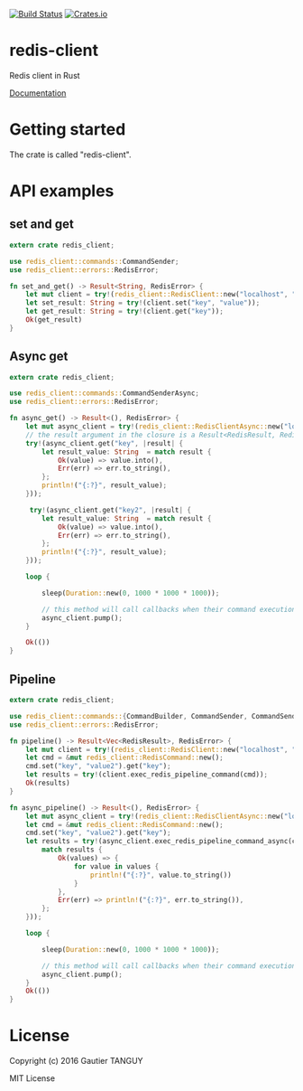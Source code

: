 [![Build Status](https://travis-ci.org/AsoSunag/redis-client.svg?branch=master)](https://travis-ci.org/AsoSunag/redis-client)
[![Crates.io](https://img.shields.io/crates/v/redis-client.svg)](https://crates.io/crates/redis-client)

# redis-client
Redis client in Rust

[Documentation](https://asosunag.github.io/redis-client/redis_client/)
 
# Getting started

The crate is called "redis-client".

# API examples

## set and get

``` rust
extern crate redis_client;

use redis_client::commands::CommandSender;
use redis_client::errors::RedisError;

fn set_and_get() -> Result<String, RedisError> {
    let mut client = try!(redis_client::RedisClient::new("localhost", "6379"));
    let set_result: String = try!(client.set("key", "value"));
    let get_result: String = try!(client.get("key"));
    Ok(get_result)
}

```
## Async get

``` rust
extern crate redis_client;

use redis_client::commands::CommandSenderAsync;
use redis_client::errors::RedisError;

fn async_get() -> Result<(), RedisError> {
    let mut async_client = try!(redis_client::RedisClientAsync::new("localhost", "6379"));
    // the result argument in the closure is a Result<RedisResult, RedisError>
    try!(async_client.get("key", |result| {
        let result_value: String  = match result {
            Ok(value) => value.into(),
            Err(err) => err.to_string(),
        };
        println!("{:?}", result_value);
    }));

     try!(async_client.get("key2", |result| {
        let result_value: String  = match result {
            Ok(value) => value.into(),
            Err(err) => err.to_string(),
        };
        println!("{:?}", result_value);
    }));

    loop {

        sleep(Duration::new(0, 1000 * 1000 * 1000));

        // this method will call callbacks when their command executions are over.
        async_client.pump();
    }

    Ok(())
}

```

## Pipeline

``` rust
extern crate redis_client;

use redis_client::commands::{CommandBuilder, CommandSender, CommandSenderAsync};
use redis_client::errors::RedisError;

fn pipeline() -> Result<Vec<RedisResult>, RedisError> {
    let mut client = try!(redis_client::RedisClient::new("localhost", "6379"));
    let cmd = &mut redis_client::RedisCommand::new();
    cmd.set("key", "value2").get("key");
    let results = try!(client.exec_redis_pipeline_command(cmd));
    Ok(results)
}

fn async_pipeline() -> Result<(), RedisError> {
    let mut async_client = try!(redis_client::RedisClientAsync::new("localhost", "6379"));
    let cmd = &mut redis_client::RedisCommand::new();
    cmd.set("key", "value2").get("key");
    let results = try!(async_client.exec_redis_pipeline_command_async(cmd, |results| {
        match results {
            Ok(values) => {
                for value in values {
                    println!("{:?}", value.to_string())
                }
            },
            Err(err) => println!("{:?}", err.to_string()),
        };
    }));

    loop {

        sleep(Duration::new(0, 1000 * 1000 * 1000));

        // this method will call callbacks when their command executions are over.
        async_client.pump();
    }
    Ok(())
}

```

# License
Copyright (c) 2016 Gautier TANGUY

MIT License
